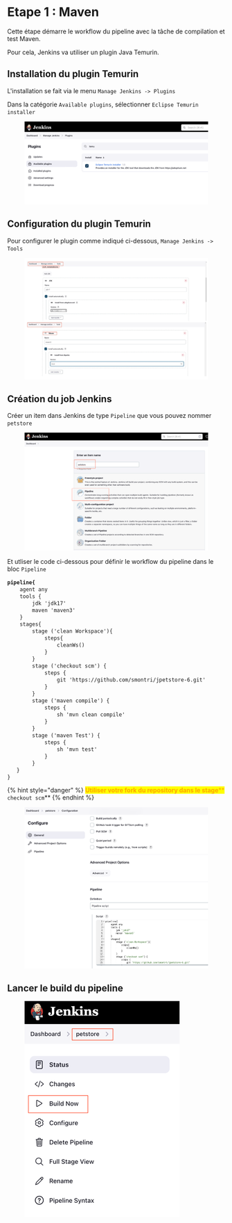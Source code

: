 # Etape 1 : Maven

Cette étape démarre le workflow du pipeline avec la tâche de compilation et test Maven.

Pour cela, Jenkins va utiliser un plugin Java Temurin.

## Installation du plugin Temurin

L'installation se fait via le menu `Manage Jenkins -> Plugins`

Dans la catégorie `Available plugins`, sélectionner `Eclipse Temurin installer`

<figure><img src="../.gitbook/assets/image (2) (1) (1).png" alt=""><figcaption></figcaption></figure>

## Configuration du plugin Temurin

Pour configurer le plugin comme indiqué ci-dessous, `Manage Jenkins -> Tools`

<figure><img src="../.gitbook/assets/image (7).png" alt=""><figcaption></figcaption></figure>

## Création du job Jenkins

Créer un item dans Jenkins de type `Pipeline` que vous pouvez nommer `petstore`

<figure><img src="../.gitbook/assets/image (1).png" alt=""><figcaption></figcaption></figure>

Et utliser le code ci-dessous pour définir le workflow du pipeline dans le bloc `Pipeline`

<pre class="language-javascript"><code class="lang-javascript"><strong>pipeline{
</strong>    agent any
    tools {
        jdk 'jdk17'
        maven 'maven3'
    }
    stages{
        stage ('clean Workspace'){
            steps{
                cleanWs()
            }
        }
        stage ('checkout scm') {
            steps {
                git 'https://github.com/smontri/jpetstore-6.git'
            }
        }
        stage ('maven compile') {
            steps {
                sh 'mvn clean compile'
            }
        }
        stage ('maven Test') {
            steps {
                sh 'mvn test'
            }
        }
   }
}
</code></pre>

{% hint style="danger" %}
<mark style="color:orange;">**Utiliser votre fork du repository dans le stage**</mark><mark style="color:orange;">** **</mark><mark style="color:orange;">**`checkout scm`**</mark>
{% endhint %}

<figure><img src="../.gitbook/assets/image (3).png" alt=""><figcaption></figcaption></figure>

## Lancer le build du pipeline

<figure><img src="../.gitbook/assets/image (12).png" alt="" width="358"><figcaption></figcaption></figure>
